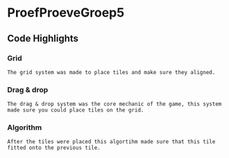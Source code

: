 # ProefProeveGroep5

## Code Highlights

### Grid
```
The grid system was made to place tiles and make sure they aligned.
```

### Drag & drop
```
The drag & drop system was the core mechanic of the game, this system made sure you could place tiles on the grid.
```

### Algorithm
```
After the tiles were placed this algortihm made sure that this tile fitted onto the previous tile. 
```
